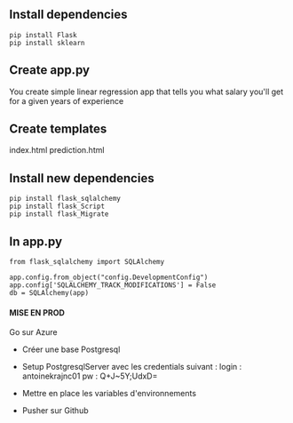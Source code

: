 ## Install dependencies

```
pip install Flask
pip install sklearn
```

## Create app.py
You create simple linear regression app that tells you what salary you'll get for a given years of experience

## Create templates
index.html
prediction.html

## Install new dependencies
```
pip install flask_sqlalchemy
pip install flask_Script
pip install flask_Migrate
```

## In app.py

```
from flask_sqlalchemy import SQLAlchemy
```

```
app.config.from_object("config.DevelopmentConfig")
app.config['SQLALCHEMY_TRACK_MODIFICATIONS'] = False
db = SQLAlchemy(app)
```





#### MISE EN PROD #####

Go sur Azure
- Créer une base Postgresql
- Setup PostgresqlServer avec les credentials suivant :
login : antoinekrajnc01
pw : Q+J~5Y;UdxD=


- Mettre en place les variables d'environnements
- Pusher sur Github 
